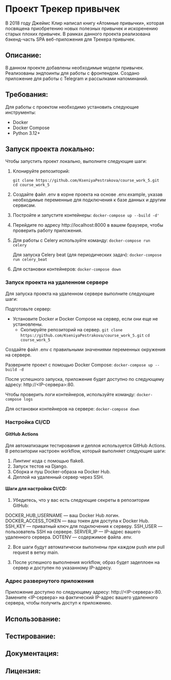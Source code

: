 # Проект Трекер привычек

В 2018 году Джеймс Клир написал книгу «Атомные привычки», которая посвящена приобретению новых полезных привычек и
искоренению старых плохих привычек.
В рамках данного проекта реализована бэкенд-часть SPA веб-приложения для Трекера привычек.

## Описание:

В данном проекте добавлены необходимые модели привычек.
Реализованы эндпоинты для работы с фронтендом.
Создано приложение для работы с Telegram и рассылками напоминаний.

## Требования:

Для работы с проектом необходимо установить следующие инструменты:

- Docker
- Docker Compose
- Python 3.12+

## Запуск проекта локально:

Чтобы запустить проект локально, выполните следующие шаги:

1. Клонируйте репозиторий:
   ```
   git clone https://github.com/KseniyaPestrakova/course_work_5.git
   cd course_work_5
   ```

2. Создайте файл .env в корне проекта на основе .env.example, указав необходимые переменные для подключения к базе
   данных и другим сервисам.

3. Постройте и запустите контейнеры:
   ```docker-compose up --build -d'```

4. Перейдите по адресу http://localhost:8000 в вашем браузере, чтобы проверить работу приложения.

5. Для работы с Celery используйте команду:
   ```docker-compose run celery```

   Для запуска Celery beat (для периодических задач):
   ```docker-compose run celery_beat```

6. Для остановки контейнеров:
   ```docker-compose down```

### Запуск проекта на удаленном сервере

Для запуска проекта на удаленном сервере выполните следующие шаги:

Подготовьте сервер:

- Установите Docker и Docker Compose на сервер, если они еще не установлены.
    - Скопируйте репозиторий на сервер.
      ```git clone https://github.com/KseniyaPestrakova/course_work_5.git```
      ```cd course_work_5```

Создайте файл .env с правильными значениями переменных окружения на сервере.

Разверните проект с помощью Docker Compose:
```docker-compose up --build -d```

После успешного запуска, приложение будет доступно по следующему адресу: http://<IP-сервера>:80.

Чтобы проверить логи контейнеров, используйте команду:
```docker-compose logs```

Для остановки контейнеров на сервере:
```docker-compose down```

### Настройка CI/CD

#### GitHub Actions

Для автоматизации тестирования и деплоя используется GitHub Actions. В репозитории настроен workflow, который выполняет
следующие шаги:

1. Линтинг кода с помощью flake8.
2. Запуск тестов на Django.
3. Сборка и пуш Docker-образа на Docker Hub.
4. Деплой на удаленный сервер через SSH.

#### Шаги для настройки CI/CD:

1. Убедитесь, что у вас есть следующие секреты в репозитории GitHub:

DOCKER_HUB_USERNAME — ваш Docker Hub логин.
DOCKER_ACCESS_TOKEN — ваш токен для доступа к Docker Hub.
SSH_KEY — приватный ключ для подключения к серверу.
SSH_USER — пользователь SSH на сервере.
SERVER_IP — IP-адрес вашего удаленного сервера.
DOTENV — содержимое файла .env.

2. Все шаги будут автоматически выполнены при каждом push или pull request в ветку main.

3. После успешного выполнения workflow, образ будет задеплоен на сервер и доступен по указанному IP-адресу.

### Адрес развернутого приложения
Приложение доступно по следующему адресу: http://<IP-сервера>:80.
Замените <IP-сервера> на фактический IP-адрес вашего удаленного сервера, чтобы получить доступ к приложению.

## Использование:

## Тестирование:

## Документация:

## Лицензия: 
